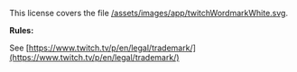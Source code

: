 This license covers the file [/assets/images/app/twitchWordmarkWhite.svg](/assets/images/app/twitchWordmarkWhite.svg).

**Rules:**

See [https://www.twitch.tv/p/en/legal/trademark/](https://www.twitch.tv/p/en/legal/trademark/)